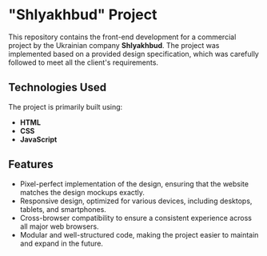 # "Shlyakhbud" Project

This repository contains the front-end development for a commercial project by the Ukrainian company **Shlyakhbud**. The project was implemented based on a provided design specification, which was carefully followed to meet all the client's requirements.

## Technologies Used

The project is primarily built using:

- **HTML**
- **CSS**
- **JavaScript**

## Features

- Pixel-perfect implementation of the design, ensuring that the website matches the design mockups exactly.
- Responsive design, optimized for various devices, including desktops, tablets, and smartphones.
- Cross-browser compatibility to ensure a consistent experience across all major web browsers.
- Modular and well-structured code, making the project easier to maintain and expand in the future.
